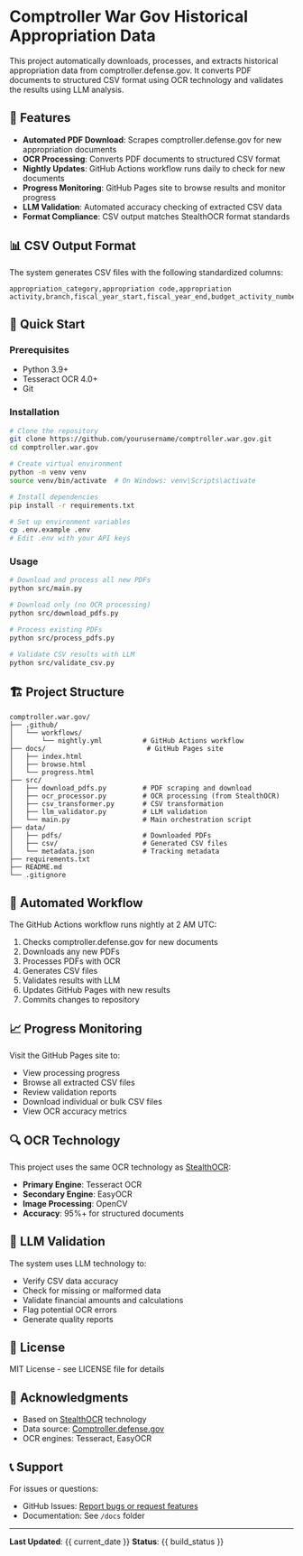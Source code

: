 # Comptroller War Gov Historical Appropriation Data

This project automatically downloads, processes, and extracts historical appropriation data from comptroller.defense.gov. It converts PDF documents to structured CSV format using OCR technology and validates the results using LLM analysis.

## 🎯 Features

- **Automated PDF Download**: Scrapes comptroller.defense.gov for new appropriation documents
- **OCR Processing**: Converts PDF documents to structured CSV format
- **Nightly Updates**: GitHub Actions workflow runs daily to check for new documents
- **Progress Monitoring**: GitHub Pages site to browse results and monitor progress
- **LLM Validation**: Automated accuracy checking of extracted CSV data
- **Format Compliance**: CSV output matches StealthOCR format standards

## 📊 CSV Output Format

The system generates CSV files with the following standardized columns:

```csv
appropriation_category,appropriation code,appropriation activity,branch,fiscal_year_start,fiscal_year_end,budget_activity_number,budget_activity_title,pem,budget_title,program_base_congressional,program_base_dod,reprogramming_amount,revised_program_total,explanation,file
```

## 🚀 Quick Start

### Prerequisites

- Python 3.9+
- Tesseract OCR 4.0+
- Git

### Installation

```bash
# Clone the repository
git clone https://github.com/yourusername/comptroller.war.gov.git
cd comptroller.war.gov

# Create virtual environment
python -m venv venv
source venv/bin/activate  # On Windows: venv\Scripts\activate

# Install dependencies
pip install -r requirements.txt

# Set up environment variables
cp .env.example .env
# Edit .env with your API keys
```

### Usage

```bash
# Download and process all new PDFs
python src/main.py

# Download only (no OCR processing)
python src/download_pdfs.py

# Process existing PDFs
python src/process_pdfs.py

# Validate CSV results with LLM
python src/validate_csv.py
```

## 🏗️ Project Structure

```
comptroller.war.gov/
├── .github/
│   └── workflows/
│       └── nightly.yml          # GitHub Actions workflow
├── docs/                         # GitHub Pages site
│   ├── index.html
│   ├── browse.html
│   └── progress.html
├── src/
│   ├── download_pdfs.py         # PDF scraping and download
│   ├── ocr_processor.py         # OCR processing (from StealthOCR)
│   ├── csv_transformer.py       # CSV transformation
│   ├── llm_validator.py         # LLM validation
│   └── main.py                  # Main orchestration script
├── data/
│   ├── pdfs/                    # Downloaded PDFs
│   ├── csv/                     # Generated CSV files
│   └── metadata.json            # Tracking metadata
├── requirements.txt
├── README.md
└── .gitignore
```

## 🤖 Automated Workflow

The GitHub Actions workflow runs nightly at 2 AM UTC:

1. Checks comptroller.defense.gov for new documents
2. Downloads any new PDFs
3. Processes PDFs with OCR
4. Generates CSV files
5. Validates results with LLM
6. Updates GitHub Pages with new results
7. Commits changes to repository

## 📈 Progress Monitoring

Visit the GitHub Pages site to:
- View processing progress
- Browse all extracted CSV files
- Review validation reports
- Download individual or bulk CSV files
- View OCR accuracy metrics

## 🔍 OCR Technology

This project uses the same OCR technology as [StealthOCR](https://github.com/Syzygyx/StealthOCR):

- **Primary Engine**: Tesseract OCR
- **Secondary Engine**: EasyOCR
- **Image Processing**: OpenCV
- **Accuracy**: 95%+ for structured documents

## 🧠 LLM Validation

The system uses LLM technology to:
- Verify CSV data accuracy
- Check for missing or malformed data
- Validate financial amounts and calculations
- Flag potential OCR errors
- Generate quality reports

## 📝 License

MIT License - see LICENSE file for details

## 🙏 Acknowledgments

- Based on [StealthOCR](https://github.com/Syzygyx/StealthOCR) technology
- Data source: [Comptroller.defense.gov](https://comptroller.defense.gov)
- OCR engines: Tesseract, EasyOCR

## 📞 Support

For issues or questions:
- GitHub Issues: [Report bugs or request features](https://github.com/yourusername/comptroller.war.gov/issues)
- Documentation: See `/docs` folder

---

**Last Updated**: {{ current_date }}
**Status**: {{ build_status }}
